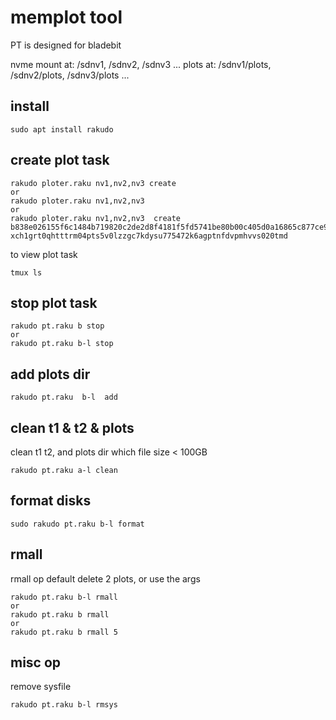 # memplot tool
PT is designed for bladebit

nvme mount at: /sdnv1, /sdnv2, /sdnv3 ...
plots at: /sdnv1/plots, /sdnv2/plots, /sdnv3/plots ... 


## install
```
sudo apt install rakudo
```

## create plot task
```
rakudo ploter.raku nv1,nv2,nv3 create
or 
rakudo ploter.raku nv1,nv2,nv3
or 
rakudo ploter.raku nv1,nv2,nv3  create b838e026155f6c1484b719820c2de2d8f4181f5fd5741be80b00c405d0a16865c877ce9f6e47a306dc6225cc6f3cefb5  xch1grt0qhtttrm04pts5v0lzzgc7kdysu775472k6agptnfdvpmhvvs020tmd
```

to view plot task
```
tmux ls  
```

## stop plot task
```
rakudo pt.raku b stop
or 
rakudo pt.raku b-l stop
```

## add plots dir
```
rakudo pt.raku  b-l  add
```

## clean t1 & t2 & plots
clean t1 t2, and plots dir which file size < 100GB
```
rakudo pt.raku a-l clean
```

## format disks
```
sudo rakudo pt.raku b-l format
```


## rmall
rmall op default delete 2 plots, or use the args
```
rakudo pt.raku b-l rmall
or
rakudo pt.raku b rmall
or 
rakudo pt.raku b rmall 5
```


## misc op
remove sysfile 
```
rakudo pt.raku b-l rmsys
```



